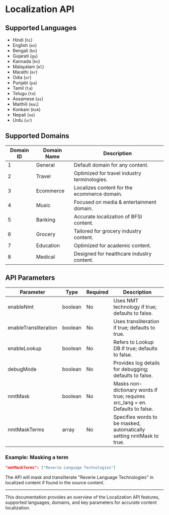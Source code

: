 # Localization API

## **Supported Languages**

- Hindi (`hi`)
- English (`en`)
- Bengali (`bn`)
- Gujarati (`gu`)
- Kannada (`kn`)
- Malayalam (`ml`)
- Marathi (`mr`)
- Odia (`or`)
- Punjabi (`pa`)
- Tamil (`ta`)
- Telugu (`te`)
- Assamese (`as`)
- Maithili (`mai`)
- Konkani (`kok`)
- Nepali (`ne`)
- Urdu (`ur`)

## **Supported Domains**

| Domain ID | Domain Name | Description                                  |
| --------- | ----------- | -------------------------------------------- |
| 1         | General     | Default domain for any content.              |
| 2         | Travel      | Optimized for travel industry terminologies. |
| 3         | Ecommerce   | Localizes content for the ecommerce domain.  |
| 4         | Music       | Focused on media & entertainment domain.     |
| 5         | Banking     | Accurate localization of BFSI content.       |
| 6         | Grocery     | Tailored for grocery industry content.       |
| 7         | Education   | Optimized for academic content.              |
| 8         | Medical     | Designed for healthcare industry content.    |

## **API Parameters**

| Parameter             | Type    | Required | Description                                                                    |
| --------------------- | ------- | -------- | ------------------------------------------------------------------------------ |
| enableNmt             | boolean | No       | Uses NMT technology if true; defaults to false.                                |
| enableTransliteration | boolean | No       | Uses transliteration if true; defaults to true.                                |
| enableLookup          | boolean | No       | Refers to Lookup DB if true; defaults to false.                                |
| debugMode             | boolean | No       | Provides log details for debugging; defaults to false.                         |
| nmtMask               | boolean | No       | Masks non-dictionary words if true; requires src_lang = en. Defaults to false. |
| nmtMaskTerms          | array   | No       | Specifies words to be masked, automatically setting nmtMask to true.           |

### **Example: Masking a term**

```json
"nmtMaskTerms": ["Reverie Language Technologies"]
```

The API will mask and transliterate "Reverie Language Technologies" in localized content if found in the source content.

---

This documentation provides an overview of the Localization API features, supported languages, domains, and key parameters for accurate content localization.
